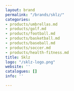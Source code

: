 ```yaml
---
layout: brand
permalink: "/brands/sklz/"
categories:
- products/umbrellas.md
- products/golf.md
- products/football.md
- products/basketball.md
- products/baseball.md
- products/soccer.md
- products/health-fitness.md
title: Sklz
logo: "/sklz-logo.png"
website: ''
catalogues: []
info: ''

---
```

